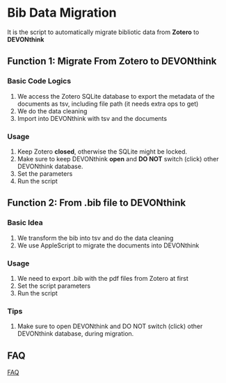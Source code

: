 # Bib Data Migration

It is the script to automatically migrate bibliotic data from **Zotero** to **DEVONthink**

## Function 1: Migrate From Zotero to DEVONthink

### Basic Code Logics

1. We access the Zotero SQLite database to export the metadata of the documents as tsv, including file path (it needs extra ops to get)
2. We do the data cleaning
3. Import into DEVONthink with tsv and the documents

### Usage

1. Keep Zotero **closed**, otherwise the SQLite might be locked.
2. Make sure to keep DEVONthink **open** and **DO NOT** switch (click) other DEVONthink database.
3. Set the parameters
4. Run the script

## Function 2: From .bib file to DEVONthink

### Basic Idea

1. We transform the bib into tsv and do the data cleaning
2. We use AppleScript to migrate the documents into DEVONthink

### Usage

1. We need to export .bib with the pdf files from Zotero at first
2. Set the script parameters
3. Run the script

### Tips

1. Make sure to open DEVONthink and DO NOT switch (click) other DEVONthink database, during migration.


## FAQ

[FAQ](./FAQ-Migration.md)

